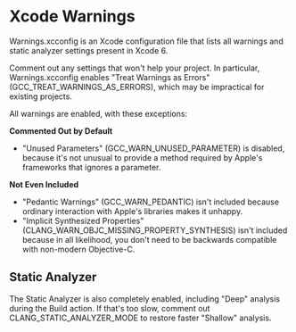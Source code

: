 Xcode Warnings
==============

Warnings.xcconfig is an Xcode configuration file that lists all warnings and static analyzer
settings present in Xcode 6.

Comment out any settings that won't help your project. In particular, Warnings.xcconfig enables
"Treat Warnings as Errors" (GCC_TREAT_WARNINGS_AS_ERRORS), which may be impractical for existing
projects.

All warnings are enabled, with these exceptions:

**Commented Out by Default**

- "Unused Parameters" (GCC_WARN_UNUSED_PARAMETER) is disabled, because it's not unusual to provide a
  method required by Apple's frameworks that ignores a parameter.

**Not Even Included**

- "Pedantic Warnings" (GCC_WARN_PEDANTIC) isn't included because ordinary interaction with Apple's
  libraries makes it unhappy.
- "Implicit Synthesized Properties" (CLANG_WARN_OBJC_MISSING_PROPERTY_SYNTHESIS) isn't included
  because in all likelihood, you don't need to be backwards compatible with non-modern Objective-C.

Static Analyzer
---------------

The Static Analyzer is also completely enabled, including "Deep" analysis during the Build action.
If that's too slow, comment out CLANG_STATIC_ANALYZER_MODE to restore faster "Shallow" analysis.
